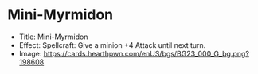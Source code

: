 # Mini-Myrmidon
- Title:  Mini-Myrmidon
- Effect:  Spellcraft: Give a minion +4 Attack until next turn.
- Image:  https://cards.hearthpwn.com/enUS/bgs/BG23_000_G_bg.png?198608
